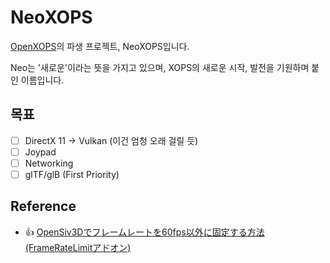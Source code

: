 # NeoXOPS

[OpenXOPS](http://openxops.net/ "OpenXOPS")의 파생 프로젝트, NeoXOPS입니다.

Neo는 '새로운'이라는 뜻을 가지고 있으며, XOPS의 새로운 시작, 발전을 기원하며 붙인 이름입니다.

## 목표

- [ ] DirectX 11 &rightarrow; Vulkan (이건 엄청 오래 걸릴 듯)
- [ ] Joypad
- [ ] Networking
- [ ] glTF/glB (First Priority)

## Reference
- 👍 [OpenSiv3Dでフレームレートを60fps以外に固定する方法(FrameRateLimitアドオン)](https://qiita.com/m4saka/items/5da6cd4b57bc894d35dd#comments "OpenSiv3Dでフレームレートを60fps以外に固定する方法(FrameRateLimitアドオン)")
